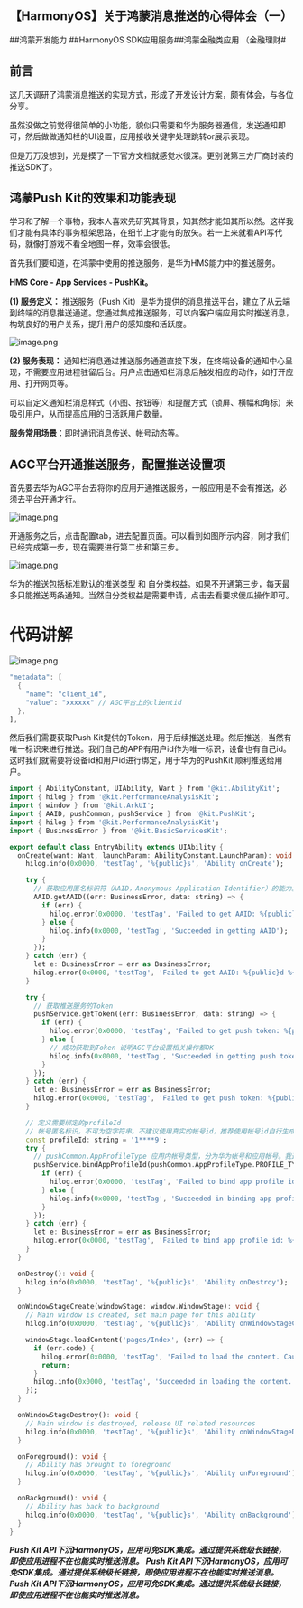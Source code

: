 ## 【HarmonyOS】关于鸿蒙消息推送的心得体会（一）

\##鸿蒙开发能力 ##HarmonyOS SDK应用服务##鸿蒙金融类应用 （金融理财#

## 前言

这几天调研了鸿蒙消息推送的实现方式，形成了开发设计方案，颇有体会，与各位分享。

虽然没做之前觉得很简单的小功能，貌似只需要和华为服务器通信，发送通知即可，然后做做通知栏的UI设置，应用接收关键字处理跳转or展示表现。

但是万万没想到，光是摸了一下官方文档就感觉水很深。更别说第三方厂商封装的推送SDK了。

## 鸿蒙Push Kit的效果和功能表现

学习和了解一个事物，我本人喜欢先研究其背景，知其然才能知其所以然。这样我们才能有具体的事务框架思路，在细节上才能有的放矢。若一上来就看API写代码，就像打游戏不看全地图一样，效率会很低。

首先我们要知道，在鸿蒙中使用的推送服务，是华为HMS能力中的推送服务。

**HMS Core - App Services - PushKit。**

**(1) 服务定义：**
推送服务（Push Kit）是华为提供的消息推送平台，建立了从云端到终端的消息推送通道。您通过集成推送服务，可以向客户端应用实时推送消息，构筑良好的用户关系，提升用户的感知度和活跃度。

![image.png](https://api.nutpi.net/file/topic/2025-06-20/image/428b139f93f04259b7f1b1d8cac36c35b1862.png)

**(2) 服务表现：**
通知栏消息通过推送服务通道直接下发，在终端设备的通知中心呈现，不需要应用进程驻留后台。用户点击通知栏消息后触发相应的动作，如打开应用、打开网页等。

可以自定义通知栏消息样式（小图、按钮等）和提醒方式（锁屏、横幅和角标）来吸引用户，从而提高应用的日活跃用户数量。

**服务常用场景**：即时通讯消息传送、帐号动态等。

## AGC平台开通推送服务，配置推送设置项

首先要去华为AGC平台去将你的应用开通推送服务，一般应用是不会有推送，必须去平台开通才行。

![image.png](https://api.nutpi.net/file/topic/2025-06-20/image/92c0c48e1ed8487a951ba6e0e6940801b1862.png)

开通服务之后，点击配置tab，进去配置页面。可以看到如图所示内容，刚才我们已经完成第一步，现在需要进行第二步和第三步。

![image.png](https://api.nutpi.net/file/topic/2025-06-20/image/703b2b1f683a430b928bd2338315a7b6b1862.png)

华为的推送包括标准默认的推送类型 和 自分类权益。如果不开通第三步，每天最多只能推送两条通知。当然自分类权益是需要申请，点击去看要求傻瓜操作即可。

# 代码讲解

![image.png](https://api.nutpi.net/file/topic/2025-06-20/image/83427008257b4e44abca228a8a03f2c7b1862.png)

```dart
"metadata": [
  {
    "name": "client_id",
    "value": "xxxxxx" // AGC平台上的clientid
  },
],
```

然后我们需要获取Push Kit提供的Token，用于后续推送处理。然后推送，当然有唯一标识来进行推送。我们自己的APP有用户id作为唯一标识，设备也有自己id。这时我们就需要将设备id和用户id进行绑定，用于华为的PushKit 顺利推送给用户。

```dart
import { AbilityConstant, UIAbility, Want } from '@kit.AbilityKit';
import { hilog } from '@kit.PerformanceAnalysisKit';
import { window } from '@kit.ArkUI';
import { AAID, pushCommon, pushService } from '@kit.PushKit';
import { hilog } from '@kit.PerformanceAnalysisKit';
import { BusinessError } from '@kit.BasicServicesKit';

export default class EntryAbility extends UIAbility {
  onCreate(want: Want, launchParam: AbilityConstant.LaunchParam): void {
    hilog.info(0x0000, 'testTag', '%{public}s', 'Ability onCreate');

    try {
      // 获取应用匿名标识符（AAID，Anonymous Application Identifier）的能力。AAID用于标识应用身份。
      AAID.getAAID((err: BusinessError, data: string) => {
        if (err) {
          hilog.error(0x0000, 'testTag', 'Failed to get AAID: %{public}d %{public}s', err.code, err.message);
        } else {
          hilog.info(0x0000, 'testTag', 'Succeeded in getting AAID');
        }
      });
    } catch (err) {
      let e: BusinessError = err as BusinessError;
      hilog.error(0x0000, 'testTag', 'Failed to get AAID: %{public}d %{public}s', e.code, e.message);
    }

    try {
      // 获取推送服务的Token
      pushService.getToken((err: BusinessError, data: string) => {
        if (err) {
          hilog.error(0x0000, 'testTag', 'Failed to get push token: %{public}d %{public}s', err.code, err.message);
        } else {
          // 成功获取到Token 说明AGC平台设置相关操作都OK
          hilog.info(0x0000, 'testTag', 'Succeeded in getting push token');
        }
      });
    } catch (err) {
      let e: BusinessError = err as BusinessError;
      hilog.error(0x0000, 'testTag', 'Failed to get push token: %{public}d %{public}s', e.code, e.message);
    }

    // 定义需要绑定的profileId
    // 帐号匿名标识，不可为空字符串。不建议使用真实的帐号id，推荐使用帐号id自行生成对应的匿名标识，能与该账号id建立唯一映射关系即可，生成算法无限制。
    const profileId: string = '1****9';
    try {
      // pushCommon.AppProfileType 应用内帐号类型，分为华为帐号和应用帐号。我这里选择后者，根据业务需求选择的。
      pushService.bindAppProfileId(pushCommon.AppProfileType.PROFILE_TYPE_APPLICATION_ACCOUNT, profileId, (err: BusinessError) => {
        if (err) {
          hilog.error(0x0000, 'testTag', 'Failed to bind app profile id: %{public}d %{public}s', err.code, err.message);
        } else {
          hilog.info(0x0000, 'testTag', 'Succeeded in binding app profile id.');
        }
      });
    } catch (err) {
      let e: BusinessError = err as BusinessError;
      hilog.error(0x0000, 'testTag', 'Failed to bind app profile id: %{public}d %{public}s', e.code, e.message);
    }
  }

  onDestroy(): void {
    hilog.info(0x0000, 'testTag', '%{public}s', 'Ability onDestroy');
  }

  onWindowStageCreate(windowStage: window.WindowStage): void {
    // Main window is created, set main page for this ability
    hilog.info(0x0000, 'testTag', '%{public}s', 'Ability onWindowStageCreate');

    windowStage.loadContent('pages/Index', (err) => {
      if (err.code) {
        hilog.error(0x0000, 'testTag', 'Failed to load the content. Cause: %{public}s', JSON.stringify(err) ?? '');
        return;
      }
      hilog.info(0x0000, 'testTag', 'Succeeded in loading the content.');
    });
  }

  onWindowStageDestroy(): void {
    // Main window is destroyed, release UI related resources
    hilog.info(0x0000, 'testTag', '%{public}s', 'Ability onWindowStageDestroy');
  }

  onForeground(): void {
    // Ability has brought to foreground
    hilog.info(0x0000, 'testTag', '%{public}s', 'Ability onForeground');
  }

  onBackground(): void {
    // Ability has back to background
    hilog.info(0x0000, 'testTag', '%{public}s', 'Ability onBackground');
  }
}

```

***Push Kit API下沉HarmonyOS，应用可免SDK集成。通过提供系统级长链接，即使应用进程不在也能实时推送消息。***
***Push Kit API下沉HarmonyOS，应用可免SDK集成。通过提供系统级长链接，即使应用进程不在也能实时推送消息。***
***Push Kit API下沉HarmonyOS，应用可免SDK集成。通过提供系统级长链接，即使应用进程不在也能实时推送消息。***
